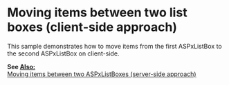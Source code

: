 # Moving items between two list boxes (client-side approach)


<p>This sample demonstrates how to move items from the first ASPxListBox to the second ASPxListBox on client-side.</p><p><strong>See </strong><strong><u>Also:</u></strong><strong><br />
</strong><a href="https://www.devexpress.com/Support/Center/p/E3108">Moving items between two ASPxListBoxes (server-side approach)</a></p>

<br/>


